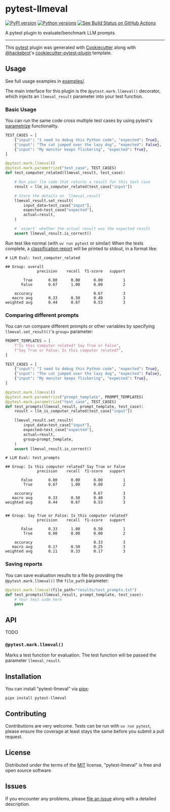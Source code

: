 # pytest-llmeval

[![PyPI version](https://img.shields.io/pypi/v/pytest-llmeval.svg)](https://pypi.org/project/pytest-llmeval)
[![Python versions](https://img.shields.io/pypi/pyversions/pytest-llmeval.svg)](https://pypi.org/project/pytest-llmeval)
[![See Build Status on GitHub Actions](https://github.com/kevinschaul/pytest-llmeval/actions/workflows/main.yml/badge.svg)](https://github.com/kevinschaul/pytest-llmeval/actions/workflows/main.yml)

A pytest plugin to evaluate/benchmark LLM prompts

---

This [pytest](https://github.com/pytest-dev/pytest) plugin was generated with [Cookiecutter](https://github.com/audreyr/cookiecutter) along with [@hackebrot](https://github.com/hackebrot)'s [cookiecutter-pytest-plugin](https://github.com/pytest-dev/cookiecutter-pytest-plugin) template.

## Usage

See full usage examples in [examples/](examples/).

The main interface for this plugin is the `@pytest.mark.llmeval()` decorator, which injects an `llmeval_result` parameter into your test function.

### Basic Usage

You can run the same code cross multiple test cases by using pytest's [parametrize](https://docs.pytest.org/en/stable/example/parametrize.html) functionality.

```python
TEST_CASES = [
    {"input": "I need to debug this Python code", "expected": True},
    {"input": "The cat jumped over the lazy dog", "expected": False},
    {"input": "My monitor keeps flickering", "expected": True},
]

@pytest.mark.llmeval()
@pytest.mark.parametrize("test_case", TEST_CASES)
def test_computer_related(llmeval_result, test_case):

    # Run your llm code that returns a result for this test case
    result = llm_is_computer_related(test_case["input"])

    # Store the details on `llmeval_result`
    llmeval_result.set_result(
        input_data=test_case["input"],
        expected=test_case["expected"],
        actual=result,
    )

    # `assert` whether the actual result was the expected result
    assert llmeval_result.is_correct()
```

Run test like normal (with `uv run pytest` or similar) When the tests complete, a [classification report](https://scikit-learn.org/stable/modules/model_evaluation.html#classification-report) will be printed to stdout, in a format like:

```
# LLM Eval: test_computer_related

## Group: overall
              precision    recall  f1-score   support

        True       0.00      0.00      0.00         1
       False       0.67      1.00      0.80         2

    accuracy                           0.67         3
   macro avg       0.33      0.50      0.40         3
weighted avg       0.44      0.67      0.53         3
```

### Comparing different prompts

You can run compare different prompts or other variables by specifying `llmeval.set_result()`'s `group=` parameter:

```python
PROMPT_TEMPLATES = [
    f"Is this computer related? Say True or False",
    f"Say True or False: Is this computer related?",
]

TEST_CASES = [
    {"input": "I need to debug this Python code", "expected": True},
    {"input": "The cat jumped over the lazy dog", "expected": False},
    {"input": "My monitor keeps flickering", "expected": True},
]

@pytest.mark.llmeval()
@pytest.mark.parametrize("prompt_template", PROMPT_TEMPLATES)
@pytest.mark.parametrize("test_case", TEST_CASES)
def test_prompts(llmeval_result, prompt_template, test_case):
    result = llm_is_computer_related(test_case["input"])

    llmeval_result.set_result(
        input_data=test_case["input"],
        expected=test_case["expected"],
        actual=result,
        group=prompt_template,
    )
    assert llmeval_result.is_correct()
```

```
# LLM Eval: test_prompts

## Group: Is this computer related? Say True or False
              precision    recall  f1-score   support

       False       0.00      0.00      0.00         1
        True       0.67      1.00      0.80         2

    accuracy                           0.67         3
   macro avg       0.33      0.50      0.40         3
weighted avg       0.44      0.67      0.53         3


## Group: Say True or False: Is this computer related?
              precision    recall  f1-score   support

       False       0.33      1.00      0.50         1
        True       0.00      0.00      0.00         2

    accuracy                           0.33         3
   macro avg       0.17      0.50      0.25         3
weighted avg       0.11      0.33      0.17         3
```

### Saving reports

You can save evaluation results to a file by providing the `@pytest.mark.llmeval()` the `file_path` parameter:

```python
@pytest.mark.llmeval(file_path="results/test_prompts.txt")
def test_prompts(llmeval_result, prompt_template, test_case):
    # Your test code here
    pass
```

## API

TODO

### `@pytest.mark.llmeval()`

Marks a test function for evaluation. The test function will be passed the parameter `llmeval_result`.

## Installation

You can install "pytest-llmeval" via [pipx](https://pipx.pypa.io/stable/):

```
pipx install pytest-llmeval
```

## Contributing

Contributions are very welcome. Tests can be run with `uv run pytest`, please ensure
the coverage at least stays the same before you submit a pull request.

## License

Distributed under the terms of the [MIT](https://opensource.org/licenses/MIT) license, "pytest-llmeval" is free and open source software

## Issues

If you encounter any problems, please [file an issue](https://github.com/kevinschaul/pytest-llmeval/issues) along with a detailed description.
